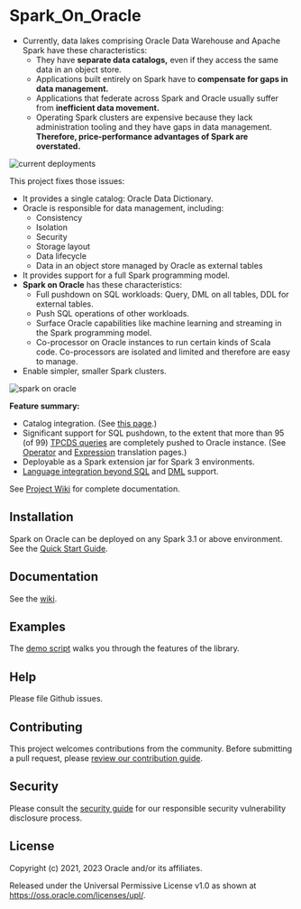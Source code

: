 # Spark_On_Oracle

- Currently, data lakes comprising Oracle Data Warehouse and Apache Spark have these characteristics:
  - They have **separate data catalogs,** even if they access the same data in an object store.
  - Applications built entirely on Spark have to **compensate for gaps in data management.**
  - Applications that federate across Spark and Oracle usually suffer from
    **inefficient data movement.**
  - Operating Spark clusters are expensive because they lack administration tooling
    and they have gaps in data management. **Therefore, price-performance advantages of Spark are overstated.**

![current deployments](https://github.com/oracle/spark-oracle/wiki/uploads/currentDeploymentDrawbacks.png)

This project fixes those issues:
- It provides a single catalog: Oracle Data Dictionary.
- Oracle is responsible for data management, including:
  - Consistency
  - Isolation
  - Security
  - Storage layout
  - Data lifecycle
  - Data in an object store managed by Oracle as external tables
- It provides support for a full Spark programming model.
- **Spark on Oracle** has these  characteristics:
  - Full pushdown on SQL workloads: Query, DML on all tables, DDL for external tables.
  - Push SQL operations of other workloads.
  - Surface Oracle capabilities like machine learning and streaming in the Spark programming model.
  - Co-processor on Oracle instances to run certain kinds of Scala code. Co-processors are isolated and limited and therefore are easy to manage.
- Enable simpler, smaller Spark clusters.

![spark on oracle](https://github.com/oracle/spark-oracle/wiki/uploads/spark-on-oracle.png)

**Feature summary:**
- Catalog integration. (See [this page](https://github.com/oracle/spark-oracle/wiki/Oracle-Catalog).)
- Significant support for SQL pushdown, to the extent that more than 95 (of 99) [TPCDS queries](https://github.com/oracle/spark-oracle/wiki/TPCDS-Queries)
  are completely pushed to Oracle instance. (See [Operator](https://github.com/oracle/spark-oracle/wiki/Operator-Translation) and [Expression](https://github.com/oracle/spark-oracle/wiki/Expression-Translation) translation pages.)
- Deployable as a Spark extension jar for Spark 3 environments.
- [Language integration beyond SQL](https://github.com/oracle/spark-oracle/wiki/Language-Integration)
  and [DML](https://github.com/oracle/spark-oracle/wiki/Write-Path-Flow) support.

See [Project Wiki](https://github.com/oracle/spark-oracle/wiki/home) for complete documentation.


## Installation

Spark on Oracle can be deployed on any Spark 3.1 or above environment.
See the [Quick Start Guide](https://github.com/oracle/spark-oracle/wiki/Quick-Start-Guide).

## Documentation

See the [wiki](https://github.com/oracle/spark-oracle/wiki/home).


## Examples

The [demo script](https://github.com/oracle/spark-oracle/wiki/Demo) walks you
through the features of the library.

## Help

Please file Github issues.

## Contributing

<!-- If your project has specific contribution requirements, update the
    CONTRIBUTING.md file to ensure those requirements are clearly explained. -->

This project welcomes contributions from the community. Before submitting a pull
request, please [review our contribution guide](./CONTRIBUTING.md).

## Security

Please consult the [security guide](./SECURITY.md) for our responsible security
vulnerability disclosure process.

## License

<!-- The correct copyright notice format for both documentation and software
    is "Copyright (c) [year,] year Oracle and/or its affiliates."
    You must include the year the content was first released (on any platform) and
    the most recent year in which it was revised. -->

Copyright (c) 2021, 2023 Oracle and/or its affiliates.

<!-- Replace this statement if your project is not licensed under the UPL -->

Released under the Universal Permissive License v1.0 as shown at
<https://oss.oracle.com/licenses/upl/>.
